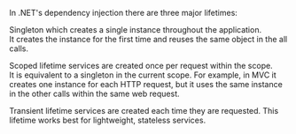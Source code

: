 In .NET's dependency injection there are three major lifetimes:  

Singleton which creates a single instance throughout the application.  
It creates the instance for the first time and reuses the same object in the all calls.  

Scoped lifetime services are created once per request within the scope.   
It is equivalent to a singleton in the current scope. For example, in MVC it creates one instance for each HTTP request, but it uses the same instance in the other calls within the same web request.  

Transient lifetime services are created each time they are requested. This lifetime works best for lightweight, stateless services.

